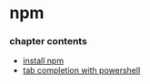 ﻿
# npm
### chapter contents
 
* [install npm](install_npm.md)
* [tab completion with powershell](tab_completion_with_powershell.md)
